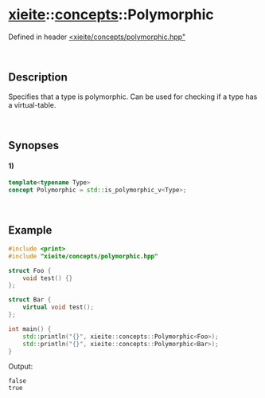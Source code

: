 # [xieite](../../xieite.md)\:\:[concepts](../../concepts.md)\:\:Polymorphic
Defined in header [<xieite/concepts/polymorphic.hpp"](../../../include/xieite/concepts/polymorphic.hpp)

&nbsp;

## Description
Specifies that a type is polymorphic. Can be used for checking if a type has a virtual-table.

&nbsp;

## Synopses
#### 1)
```cpp
template<typename Type>
concept Polymorphic = std::is_polymorphic_v<Type>;
```

&nbsp;

## Example
```cpp
#include <print>
#include "xieite/concepts/polymorphic.hpp"

struct Foo {
    void test() {}
};

struct Bar {
    virtual void test();
};

int main() {
    std::println("{}", xieite::concepts::Polymorphic<Foo>);
    std::println("{}", xieite::concepts::Polymorphic<Bar>);
}
```
Output:
```
false
true
```
